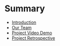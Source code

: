 # Summary

- [Introduction](./Introduction.md)
- [Our Team](./team.md)
- [Project Video Demo](./Project_Video_Demo.md)
- [Project Retrospective](./Project_Retrospective.md)